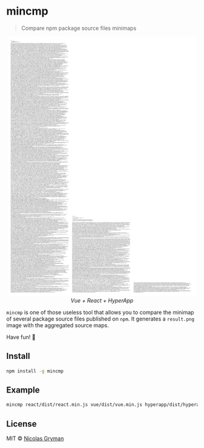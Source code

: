 # mincmp 

> Compare npm package source files minimaps

<p align="center">
  <img alt="Example" src="https://raw.githubusercontent.com/ngryman/mincmp/master/example.jpg">
  <br>
  <i>Vue + React + HyperApp</i>
</p>


`mincmp` is one of those useless tool that allows you to compare the minimap of several package source files published on `npm`. It generates a `result.png` image with the aggregated source maps.

Have fun! :tada:

## Install

```sh
npm install -g mincmp
```

## Example

```sh
mincmp react/dist/react.min.js vue/dist/vue.min.js hyperapp/dist/hyperapp.js
```

## License

MIT © [Nicolas Gryman](http://ngryman.sh)
